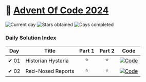 # 🎄 [Advent Of Code 2024](https://adventofcode.com/2024)

![Current day](https://img.shields.io/badge/Day-2-blue)
![Stars obtained](https://img.shields.io/badge/Stars%20Obtained%20⭐-4-yellow)
![Days completed](https://img.shields.io/badge/Days%20Completed-2-red)

### Daily Solution Index

| Day  | Title              | Part 1 | Part 2 | Code                                                                                                                                |
|------|--------------------|:------:|:------:|-------------------------------------------------------------------------------------------------------------------------------------|
| ✔ 01 | Historian Hysteria |   ⭐    |   ⭐    | [![Code](https://img.shields.io/badge/Code-grey?style=for-the-badge&logo=Kotlin)](src/main/kotlin/de/nilsosswald/aoc/days/Day01.kt) |
| ✔ 02 | Red-Nosed Reports  |   ⭐    |   ⭐    | [![Code](https://img.shields.io/badge/Code-grey?style=for-the-badge&logo=Kotlin)](src/main/kotlin/de/nilsosswald/aoc/days/Day02.kt) |
